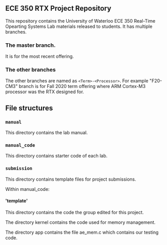 ## ECE 350 RTX Project Repository

This repository contains the University of Waterloo ECE 350 Real-Time Opearting Systems Lab materials released to students. It has multiple branches. 

### The master branch.
It is for the most recent offering. 

### The other branches 
The other branches are named as `<Term>-<Processor>`. For example "F20-CM3" branch is for Fall 2020 term offering where ARM Cortex-M3 processor was the RTX designed for.

## File structures
### `manual`
This directory contains the lab manual.

### `manual_code`
This directory contains starter code of each lab.

### `submission`
This directory contains template files for project submissions.

Within manual_code:

#### 'template'
This directory contains the code the group edited for this project.

The directory kernel contains the code used for memory management. 

The directory app contains the file ae_mem.c which contains our testing code.
